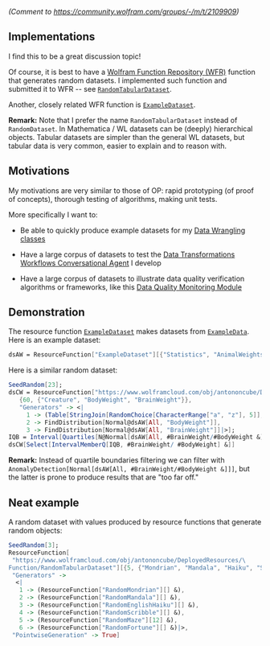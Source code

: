 
*(Comment to https://community.wolfram.com/groups/-/m/t/2109909)*

## Implementations

I find this to be a great discussion topic!

Of course, it is best to have a
[Wolfram Function Repository (WFR)](https://resources.wolframcloud.com/FunctionRepository/) function that generates random datasets. 
I implemented such function and submitted it to WFR -- see 
[`RandomTabularDataset`](https://www.wolframcloud.com/obj/antononcube/DeployedResources/Function/RandomTabularDataset).

Another, closely related WFR function is 
[`ExampleDataset`](https://resources.wolframcloud.com/FunctionRepository/resources/ExampleDataset).

**Remark:** Note that I prefer the name `RandomTabularDataset` instead of `RandomDataset`. In Mathematica / WL
datasets can be (deeply) hierarchical objects. Tabular datasets are simpler than the general WL datasets,
but tabular data is very common, easier to explain and to reason with.

## Motivations

My motivations are very similar to those of OP: rapid prototyping (of proof of concepts), 
thorough testing of algorithms, making unit tests. 

More specifically I want to:

- Be able to quickly produce example datasets for my 
  [Data Wrangling classes](https://community.wolfram.com/groups/-/m/t/2112820)
  
- Have a large corpus of datasets to test the 
  [Data Transformations Workflows Conversational Agent](https://github.com/antononcube/Raku-DSL-English-DataQueryWorkflows)
  I develop
  
- Have a large corpus of datasets to illustrate data quality verification algorithms or frameworks, like this
  [Data Quality Monitoring Module](https://github.com/antononcube/HowToBeADataScientistImpostor-book/blob/master/Part-5-Software-engineering-skills/Data-Quality-Monitoring-Module.md)
  
## Demonstration

The resource function 
[`ExampleDataset`](https://resources.wolframcloud.com/FunctionRepository/resources/ExampleDataset) 
makes datasets from 
[`ExampleData`](https://reference.wolfram.com/language/ref/ExampleData.html). 
Here is an example dataset:


```mathematica
dsAW = ResourceFunction["ExampleDataset"][{"Statistics", "AnimalWeights"}]
```

Here is a similar random dataset:

```mathematica
SeedRandom[23];
dsCW = ResourceFunction["https://www.wolframcloud.com/obj/antononcube/DeployedResources/Function/RandomTabularDataset"][
   {60, {"Creature", "BodyWeight", "BrainWeight"}},
   "Generators" -> <| 
     1 -> (Table[StringJoin[RandomChoice[CharacterRange["a", "z"], 5]], #] &),
     2 -> FindDistribution[Normal@dsAW[All, "BodyWeight"]],
     3 -> FindDistribution[Normal@dsAW[All, "BrainWeight"]]|>];
IQB = Interval[Quartiles[N@Normal[dsAW[All, #BrainWeight/#BodyWeight &]]][[{1, 3}]]];
dsCW[Select[IntervalMemberQ[IQB, #BrainWeight/ #BodyWeight] &]]
```

**Remark:** Instead of quartile boundaries filtering we can filter with
`AnomalyDetection[Normal[dsAW[All, #BrainWeight/#BodyWeight &]]]`,
but the latter is prone to produce results that are "too far off."

## Neat example

A random dataset with values produced by resource functions that generate random objects:

```mathematica
SeedRandom[3];
ResourceFunction[
 "https://www.wolframcloud.com/obj/antononcube/DeployedResources/\
Function/RandomTabularDataset"][{5, {"Mondrian", "Mandala", "Haiku", "Scribble", "Maze", "Fortune"}},
 "Generators" ->
  <|
   1 -> (ResourceFunction["RandomMondrian"][] &),
   2 -> (ResourceFunction["RandomMandala"][] &),
   3 -> (ResourceFunction["RandomEnglishHaiku"][] &),
   4 -> (ResourceFunction["RandomScribble"][] &),
   5 -> (ResourceFunction["RandomMaze"][12] &),
   6 -> (ResourceFunction["RandomFortune"][] &)|>,
 "PointwiseGeneration" -> True]
```
